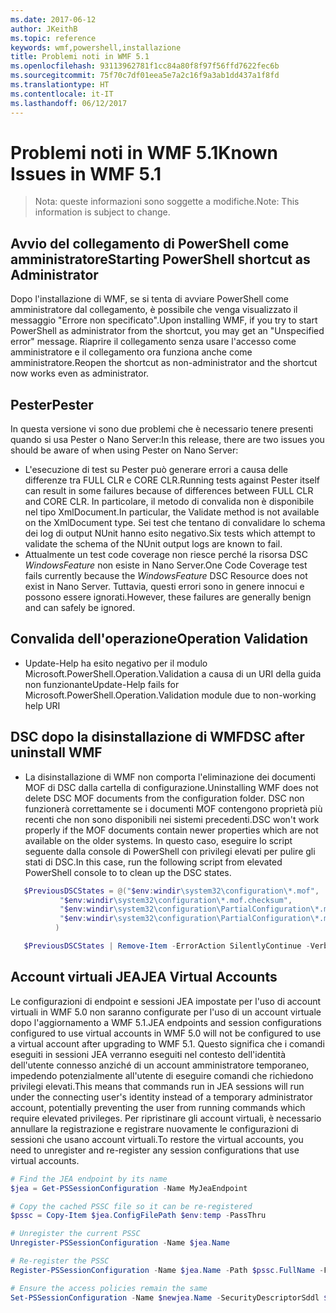 ```yaml
---
ms.date: 2017-06-12
author: JKeithB
ms.topic: reference
keywords: wmf,powershell,installazione
title: Problemi noti in WMF 5.1
ms.openlocfilehash: 93113962781f1cc84a80f8f97f56ffd7622fec6b
ms.sourcegitcommit: 75f70c7df01eea5e7a2c16f9a3ab1dd437a1f8fd
ms.translationtype: HT
ms.contentlocale: it-IT
ms.lasthandoff: 06/12/2017
---
```

# <a name="known-issues-in-wmf-51"></a><span data-ttu-id="16c24-103">Problemi noti in WMF 5.1</span><span class="sxs-lookup"><span data-stu-id="16c24-103">Known Issues in WMF 5.1</span></span> #

> <span data-ttu-id="16c24-104">Nota: queste informazioni sono soggette a modifiche.</span><span class="sxs-lookup"><span data-stu-id="16c24-104">Note: This information is subject to change.</span></span>

## <a name="starting-powershell-shortcut-as-administrator"></a><span data-ttu-id="16c24-105">Avvio del collegamento di PowerShell come amministratore</span><span class="sxs-lookup"><span data-stu-id="16c24-105">Starting PowerShell shortcut as Administrator</span></span>
<span data-ttu-id="16c24-106">Dopo l'installazione di WMF, se si tenta di avviare PowerShell come amministratore dal collegamento, è possibile che venga visualizzato il messaggio "Errore non specificato".</span><span class="sxs-lookup"><span data-stu-id="16c24-106">Upon installing WMF, if you try to start PowerShell as administrator from the shortcut, you may get an "Unspecified error" message.</span></span>
<span data-ttu-id="16c24-107">Riaprire il collegamento senza usare l'accesso come amministratore e il collegamento ora funziona anche come amministratore.</span><span class="sxs-lookup"><span data-stu-id="16c24-107">Reopen the shortcut as non-administrator and the shortcut now works even as administrator.</span></span>

## <a name="pester"></a><span data-ttu-id="16c24-108">Pester</span><span class="sxs-lookup"><span data-stu-id="16c24-108">Pester</span></span>
<span data-ttu-id="16c24-109">In questa versione vi sono due problemi che è necessario tenere presenti quando si usa Pester o Nano Server:</span><span class="sxs-lookup"><span data-stu-id="16c24-109">In this release, there are two issues you should be aware of when using Pester on Nano Server:</span></span>

* <span data-ttu-id="16c24-110">L'esecuzione di test su Pester può generare errori a causa delle differenze tra FULL CLR e CORE CLR.</span><span class="sxs-lookup"><span data-stu-id="16c24-110">Running tests against Pester itself can result in some failures because of differences between FULL CLR and CORE CLR.</span></span> <span data-ttu-id="16c24-111">In particolare, il metodo di convalida non è disponibile nel tipo XmlDocument.</span><span class="sxs-lookup"><span data-stu-id="16c24-111">In particular, the Validate method is not available on the XmlDocument type.</span></span> <span data-ttu-id="16c24-112">Sei test che tentano di convalidare lo schema dei log di output NUnit hanno esito negativo.</span><span class="sxs-lookup"><span data-stu-id="16c24-112">Six tests which attempt to validate the schema of the NUnit output logs are known to fail.</span></span> 
* <span data-ttu-id="16c24-113">Attualmente un test code coverage non riesce perché la risorsa DSC *WindowsFeature* non esiste in Nano Server.</span><span class="sxs-lookup"><span data-stu-id="16c24-113">One Code Coverage test fails currently because the *WindowsFeature* DSC Resource does not exist in Nano Server.</span></span> <span data-ttu-id="16c24-114">Tuttavia, questi errori sono in genere innocui e possono essere ignorati.</span><span class="sxs-lookup"><span data-stu-id="16c24-114">However, these failures are generally benign and can safely be ignored.</span></span>

## <a name="operation-validation"></a><span data-ttu-id="16c24-115">Convalida dell'operazione</span><span class="sxs-lookup"><span data-stu-id="16c24-115">Operation Validation</span></span> 

* <span data-ttu-id="16c24-116">Update-Help ha esito negativo per il modulo Microsoft.PowerShell.Operation.Validation a causa di un URI della guida non funzionante</span><span class="sxs-lookup"><span data-stu-id="16c24-116">Update-Help fails for Microsoft.PowerShell.Operation.Validation module due to non-working help URI</span></span>

## <a name="dsc-after-uninstall-wmf"></a><span data-ttu-id="16c24-117">DSC dopo la disinstallazione di WMF</span><span class="sxs-lookup"><span data-stu-id="16c24-117">DSC after uninstall WMF</span></span> 
* <span data-ttu-id="16c24-118">La disinstallazione di WMF non comporta l'eliminazione dei documenti MOF di DSC dalla cartella di configurazione.</span><span class="sxs-lookup"><span data-stu-id="16c24-118">Uninstalling WMF does not delete DSC MOF documents from the configuration folder.</span></span> <span data-ttu-id="16c24-119">DSC non funzionerà correttamente se i documenti MOF contengono proprietà più recenti che non sono disponibili nei sistemi precedenti.</span><span class="sxs-lookup"><span data-stu-id="16c24-119">DSC won't work properly if the MOF documents contain newer properties which are not available on the older systems.</span></span> <span data-ttu-id="16c24-120">In questo caso, eseguire lo script seguente dalla console di PowerShell con privilegi elevati per pulire gli stati di DSC.</span><span class="sxs-lookup"><span data-stu-id="16c24-120">In this case, run the following script from elevated PowerShell console to to clean up the DSC states.</span></span>
 ```PowerShell
    $PreviousDSCStates = @("$env:windir\system32\configuration\*.mof",
            "$env:windir\system32\configuration\*.mof.checksum",
            "$env:windir\system32\configuration\PartialConfiguration\*.mof",
            "$env:windir\system32\configuration\PartialConfiguration\*.mof.checksum"
           )

    $PreviousDSCStates | Remove-Item -ErrorAction SilentlyContinue -Verbose
 ```  

## <a name="jea-virtual-accounts"></a><span data-ttu-id="16c24-121">Account virtuali JEA</span><span class="sxs-lookup"><span data-stu-id="16c24-121">JEA Virtual Accounts</span></span>
<span data-ttu-id="16c24-122">Le configurazioni di endpoint e sessioni JEA impostate per l'uso di account virtuali in WMF 5.0 non saranno configurate per l'uso di un account virtuale dopo l'aggiornamento a WMF 5.1.</span><span class="sxs-lookup"><span data-stu-id="16c24-122">JEA endpoints and session configurations configured to use virtual accounts in WMF 5.0 will not be configured to use a virtual account after upgrading to WMF 5.1.</span></span>
<span data-ttu-id="16c24-123">Questo significa che i comandi eseguiti in sessioni JEA verranno eseguiti nel contesto dell'identità dell'utente connesso anziché di un account amministratore temporaneo, impedendo potenzialmente all'utente di eseguire comandi che richiedono privilegi elevati.</span><span class="sxs-lookup"><span data-stu-id="16c24-123">This means that commands run in JEA sessions will run under the connecting user's identity instead of a temporary administrator account, potentially preventing the user from running commands which require elevated privileges.</span></span>
<span data-ttu-id="16c24-124">Per ripristinare gli account virtuali, è necessario annullare la registrazione e registrare nuovamente le configurazioni di sessioni che usano account virtuali.</span><span class="sxs-lookup"><span data-stu-id="16c24-124">To restore the virtual accounts, you need to unregister and re-register any session configurations that use virtual accounts.</span></span>

```powershell
# Find the JEA endpoint by its name
$jea = Get-PSSessionConfiguration -Name MyJeaEndpoint

# Copy the cached PSSC file so it can be re-registered
$pssc = Copy-Item $jea.ConfigFilePath $env:temp -PassThru

# Unregister the current PSSC
Unregister-PSSessionConfiguration -Name $jea.Name

# Re-register the PSSC
Register-PSSessionConfiguration -Name $jea.Name -Path $pssc.FullName -Force

# Ensure the access policies remain the same
Set-PSSessionConfiguration -Name $newjea.Name -SecurityDescriptorSddl $jea.SecurityDescriptorSddl
```

